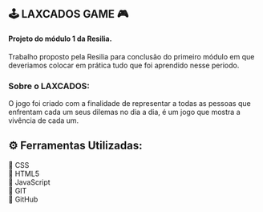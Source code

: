 <h2>🕹 LAXCADOS GAME 🎮</h2>

<h4> Projeto do módulo 1 da Resilia. </h4>
<p> Trabalho proposto pela Resilia para conclusão do primeiro módulo em que deveriamos colocar em prática tudo que foi aprendido nesse periodo. </p>

<h3>Sobre o LAXCADOS:</h3>

<p> O jogo foi criado com a finalidade de representar a todas as pessoas que enfrentam cada um seus dilemas no dia a dia, 
  é um jogo que mostra a vivência de cada um.</p> 

<h2> ⚙ Ferramentas Utilizadas:</h2>

🔹 CSS <br>
🔹 HTML5 <br>
🔹 JavaScript <br>
🔹 GIT <br>
🔹 GitHub


